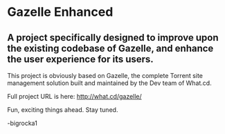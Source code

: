 Gazelle Enhanced
================

A project specifically designed to improve upon the existing codebase of Gazelle, and enhance the user experience for its users.
--------------------------------------------------------------------------------------------------------------------------------

This project is obviously based on Gazelle, the complete Torrent site management solution built and maintained by the Dev team of What.cd.

Full project URL is here: http://what.cd/gazelle/


Fun, exciting things ahead. Stay tuned. 

-bigrocka1